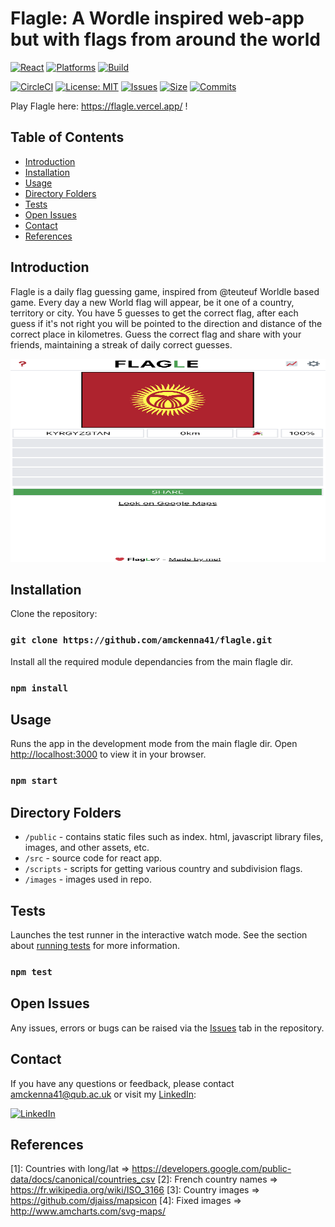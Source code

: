 # Flagle: A Wordle inspired web-app but with flags from around the world #

[![React](https://badges.aleen42.com/src/react.svg)](https://github.com/amckenna41/flagle)
[![Platforms](https://img.shields.io/badge/platforms-linux%2C%20macOS%2C%20Windows-green)](https://pypi.org/project/pySAR/)
[![Build](https://img.shields.io/github/workflow/status/amckenna41/flagle/)](https://github.com/amckenna41/flagle/actions)

[![CircleCI](https://circleci.com/gh/amckenna41/flagle.svg?style=svg&circle-token=d860bb64668be19d44f106841b80eb47a8b7e7e8)](https://app.circleci.com/pipelines/github/amckenna41/flagle)
[![License: MIT](https://img.shields.io/badge/License-MIT-red.svg)](https://opensource.org/licenses/MIT)
[![Issues](https://img.shields.io/github/issues/amckenna41/flagle)](https://github.com/amckenna41/flagle/issues)
[![Size](https://img.shields.io/github/repo-size/amckenna41/flagle)](https://github.com/amckenna41/flagle)
[![Commits](https://img.shields.io/github/commit-activity/w/amckenna41/flagle)](https://github.com/flagle)

Play Flagle here: https://flagle.vercel.app/ !

Table of Contents
-----------------

  * [Introduction](#introduction)
  * [Installation](#installation)
  * [Usage](#usage)
  * [Directory Folders](#directory-folders)
  * [Tests](#tests)
  * [Open Issues](#Issues)
  * [Contact](#contact)
  * [References](#references)


Introduction
------------

Flagle is a daily flag guessing game, inspired from @teuteuf Worldle based game. Every day a new World flag will appear, be it one of a country, territory or city. You have 5 guesses to get the correct flag, after each guess if it's not right you will be pointed to the direction and distance of the correct place in kilometres. Guess the correct flag and share with your friends, maintaining a streak of daily correct guesses.

<p align="center">
<img src="images/flagleHomepage.png" alt="homepage" width="100%" height="325"/>
</p>


Installation
------------
Clone the repository:
### `git clone https://github.com/amckenna41/flagle.git`

Install all the required module dependancies from the main flagle dir.
### `npm install`


Usage
-----
Runs the app in the development mode from the main flagle dir.
Open [http://localhost:3000](http://localhost:3000) to view it in your browser.
### `npm start`
Directory Folders
-----------------

* `/public` - contains static files such as index. html, javascript library files, images, and other assets, etc.
* `/src` - source code for react app.
* `/scripts` - scripts for getting various country and subdivision flags.
* `/images` - images used in repo.


Tests
-----
Launches the test runner in the interactive watch mode.
See the section about [running tests](https://facebook.github.io/create-react-app/docs/running-tests) for more information.
### `npm test`


Open Issues
-----------
Any issues, errors or bugs can be raised via the [Issues](https://github.com/amckenna41/flagle/issues) tab in the repository. 

Contact
-------

If you have any questions or feedback, please contact amckenna41@qub.ac.uk or visit my [LinkedIn](https://www.linkedin.com/in/adam-mckenna-7a5b22151/):

[![LinkedIn](https://img.shields.io/badge/LinkedIn-0077B5?style=for-the-badge&logo=linkedin&logoColor=white)](https://www.linkedin.com/in/adam-mckenna-7a5b22151/)

References
----------
\[1\]: Countries with long/lat => https://developers.google.com/public-data/docs/canonical/countries_csv
\[2\]: French country names => https://fr.wikipedia.org/wiki/ISO_3166
\[3\]: Country images => https://github.com/djaiss/mapsicon
\[4\]: Fixed images => http://www.amcharts.com/svg-maps/

